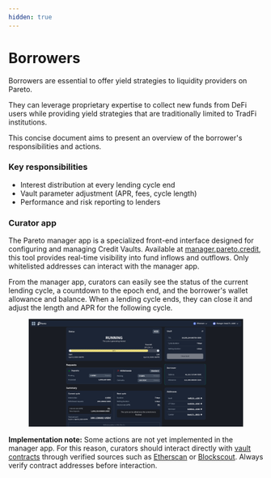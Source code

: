 ```yaml
---
hidden: true
---
```


# Borrowers

Borrowers are essential to offer yield strategies to liquidity providers on Pareto.&#x20;

They can leverage proprietary expertise to collect new funds from DeFi users while providing yield strategies that are traditionally limited to TradFi institutions.&#x20;

This concise document aims to present an overview of the borrower's responsibilities and actions.&#x20;

### Key responsibilities

* Interest distribution at every lending cycle end
* Vault parameter adjustment (APR, fees, cycle length)
* Performance and risk reporting to lenders

### Curator app

The Pareto manager app is a specialized front-end interface designed for configuring and managing Credit Vaults. Available at [manager.pareto.credit](https://manager.idle.finance/), this tool provides real-time visibility into fund inflows and outflows. Only whitelisted addresses can interact with the manager app.

From the manager app, curators can easily see the status of the current lending cycle, a countdown to the epoch end, and the borrower's wallet allowance and balance. When a lending cycle ends, they can close it and adjust the length and APR for the following cycle.&#x20;

<figure><img src=".gitbook/assets/image.png" alt=""><figcaption></figcaption></figure>

**Implementation note:** Some actions are not yet implemented in the manager app. For this reason, curators should interact directly with [vault contracts](<README (1).md>) through verified sources such as [Etherscan](https://etherscan.io/) or [Blockscout](https://www.blockscout.com/). Always verify contract addresses before interaction.
